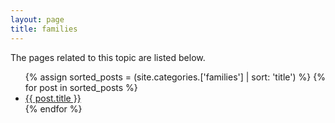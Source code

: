 ```yaml
---
layout: page
title: families
---
```


The pages related to this topic are listed below.

 <ul>
 {% assign sorted_posts = (site.categories.['families'] | sort: 'title') %}
{% for post in sorted_posts %}
  <li>
    <a href="{{ post.url }}">{{ post.title }}</a>
  </li>
{% endfor %}
</ul>
